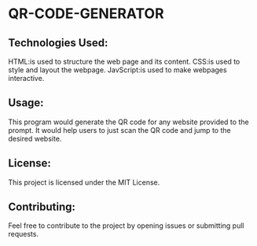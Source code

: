 # QR-CODE-GENERATOR

## Technologies Used:
HTML:is used to structure the web page and its content.
CSS:is used to style and layout the webpage.
JavScript:is used to make webpages interactive.

## Usage:
This program would generate the QR code for any website provided to the prompt. It would help users to just scan the QR code and jump to the desired website.

## License:
This project is licensed under the  MIT License.

## Contributing:
Feel free to contribute to the project by opening issues or submitting pull requests.
